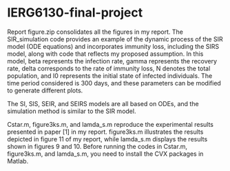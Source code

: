 # IERG6130-final-project
Report figure.zip consolidates all the figures in my report. The SIR_simulation code provides an example of the dynamic process of the SIR model (ODE equations) and incorporates immunity loss, including the SIRS model, along with code that reflects my proposed assumption. In this model, beta represents the infection rate, gamma represents the recovery rate, delta corresponds to the rate of immunity loss, N denotes the total population, and I0 represents the initial state of infected individuals. The time period considered is 300 days, and these parameters can be modified to generate different plots.

The SI, SIS, SEIR, and SEIRS models are all based on ODEs, and the simulation method is similar to the SIR model.

Cstar.m, figure3ks.m, and lamda_s.m reproduce the experimental results presented in paper [1] in my report. figure3ks.m illustrates the results depicted in figure 11 of my report, while lamda_s.m displays the results shown in figures 9 and 10. Before running the codes in Cstar.m, figure3ks.m, and lamda_s.m, you need to install the CVX packages in Matlab.
